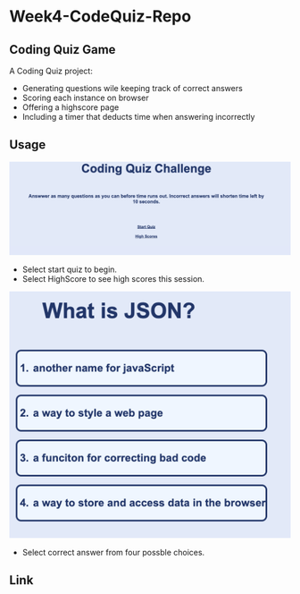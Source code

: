 # Week4-CodeQuiz-Repo

## Coding Quiz Game 

A Coding Quiz project:

- Generating questions wile keeping track of correct answers
- Scoring each instance on browser 
- Offering a highscore page
- Including a timer that deducts time when answering incorrectly

## Usage

![homePage](assets/images/screenshot-homePage.png)
- Select start quiz to begin.
- Select HighScore to see high scores this session.

![questions](assets/images/Screenshot-questions.png)
- Select correct answer from four possble choices. 

## Link

